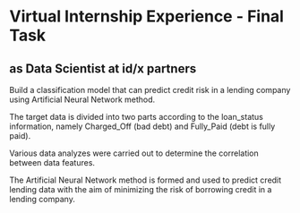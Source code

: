 # Virtual Internship Experience - Final Task
## as Data Scientist at id/x partners
Build a classification model that can predict credit risk in a lending company using Artificial Neural Network method.

The target data is divided into two parts according to the loan_status information, namely Charged_Off (bad debt) and Fully_Paid (debt is fully paid).

Various data analyzes were carried out to determine the correlation between data features.

The Artificial Neural Network method is formed and used to predict credit lending data with the aim of minimizing the risk of borrowing credit in a lending company.
